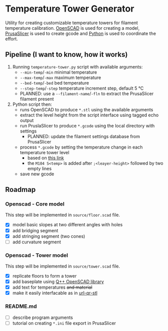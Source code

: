 # Temperature Tower Generator

Utility for creating customizable temperature towers for filament temperature calibration. [OpenSCAD](https://openscad.org/) is used for creating a model, [PrusaSlicer](https://www.prusa3d.com/page/prusaslicer_424/) is used to create gcode and [Python](https://www.python.org/) is used to coordinate the effort.

## Pipeline (I want to know, how it works)

1. Running `temperature-tower.py` script with available arguments:
   - `--min-temp`/`-min` minimal temperature
   - `--max-temp`/`-max` maximum temperature
   - `--bed-temp`/`-bed` bed temperature
   - `--step-temp`/`-step` temperature increment step, default 5 °C
   - PLANNED: use a `--filament-name`/`-fln` to extract the PrusaSlicer filament present
2. Python script then:
   - runs OpenSCAD to produce `*.stl` using the available arguments
   - extract the level height from the script interface using tagged echo output
   - run PruslaSlicer to produce `*.gcode` using the local directory with settings
     - PLANNED: update the filament settings database from PrusaSlicer
   - process `*.gcode` by setting the temperature change in each temperature tower level
     - based on [this link](https://www.thingiverse.com/thing:2729076)
     - the `M104 S<temp>` is added after `;<leayer-height>` followed by two empty lines
   - save new gcode

## Roadmap

### Openscad - Core model

This step will be implemented in `source/floor.scad` file.

- [x] model basic slopes at two different angles with holes
- [x] add bridging segment
- [x] add stringing segment (two cones)
- [ ] add curvature segment 

### Openscad - Tower model

This step will be implemented in `source/tower.scad` file.

- [x] replicate floors to form a tower
- [x] add baseplate using [Q++ OpenSCAD library](https://github.com/kubikji2/qpp-openscad-library)
- [x] add text for temperatures ~~and material~~
- [x] make it easily interfacable as in [url-qr-stl](https://github.com/kubikji2/url-qr-stl)

### README.md

- [ ] describe program arguments
- [ ] tutorial on creating `*.ini` file export in PrusaSlicer
